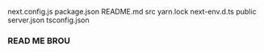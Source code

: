 next.config.js	package.json  README.md    src		  yarn.lock
next-env.d.ts	public	      server.json  tsconfig.json
### READ ME BROU
